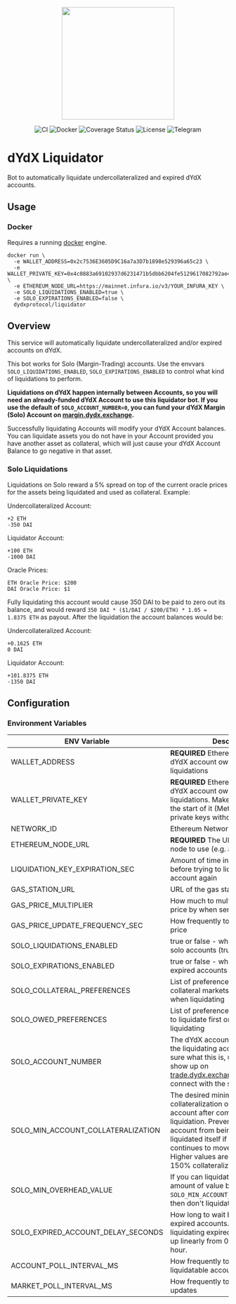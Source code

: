 <p align="center"><img src="https://s3.amazonaws.com/dydx-assets/logo_large_white.png" width="256" /></p>

<div align="center">
  <a href="https://circleci.com/gh/dydxprotocol/workflows/liquidator/tree/master" style="text-decoration:none;">
    <img src="https://img.shields.io/circleci/project/github/dydxprotocol/liquidator.svg" alt='CI' />
  </a>
  <a href='https://hub.docker.com/r/dydxprotocol/liquidator' style="text-decoration:none;">
    <img src='https://img.shields.io/badge/docker-container-blue.svg?longCache=true' alt='Docker' />
  </a>
  <a href='https://coveralls.io/github/dydxprotocol/liquidator' style="text-decoration:none;">
    <img src='https://coveralls.io/repos/github/dydxprotocol/liquidator/badge.svg?t=toKMwT' alt='Coverage Status' />
  </a>
  <a href='https://github.com/dydxprotocol/solo/blob/master/LICENSE' style="text-decoration:none;">
    <img src='https://img.shields.io/github/license/dydxprotocol/protocol.svg?longCache=true' alt='License' />
  </a>
  <a href='https://t.me/joinchat/GBnMlBb9mQblQck2pThTgw' style="text-decoration:none;">
    <img src='https://img.shields.io/badge/chat-on%20telegram-9cf.svg?longCache=true' alt='Telegram' />
  </a>
</div>

# dYdX Liquidator

Bot to automatically liquidate undercollateralized and expired dYdX accounts.

## Usage

### Docker

Requires a running [docker](https://docker.com) engine.

```
docker run \
  -e WALLET_ADDRESS=0x2c7536E3605D9C16a7a3D7b1898e529396a65c23 \
  -e WALLET_PRIVATE_KEY=0x4c0883a69102937d6231471b5dbb6204fe5129617082792ae468d01a3f362318 \
  -e ETHEREUM_NODE_URL=https://mainnet.infura.io/v3/YOUR_INFURA_KEY \
  -e SOLO_LIQUIDATIONS_ENABLED=true \
  -e SOLO_EXPIRATIONS_ENABLED=false \
  dydxprotocol/liquidator
```

## Overview

This service will automatically liquidate undercollateralized and/or expired accounts on dYdX.

This bot works for Solo (Margin-Trading) accounts. Use the envvars `SOLO_LIQUIDATIONS_ENABLED`, `SOLO_EXPIRATIONS_ENABLED` to control what kind of liquidations to perform.

**Liquidations on dYdX happen internally between Accounts, so you will need an already-funded dYdX Account to use this liquidator bot. If you use the default of `SOLO_ACCOUNT_NUMBER=0`, you can fund your dYdX Margin (Solo) Account on [margin.dydx.exchange](https://margin.dydx.exchange).**

Successfully liquidating Accounts will modify your dYdX Account balances. You can liquidate assets you do not have in your Account provided you have another asset as collateral, which will just cause your dYdX Account Balance to go negative in that asset.

### Solo Liquidations
Liquidations on Solo reward a 5% spread on top of the current oracle prices for the assets being liquidated and used as collateral. Example:

Undercollateralized Account:
```
+2 ETH
-350 DAI
```

Liquidator Account:
```
+100 ETH
-1000 DAI
```

Oracle Prices:
```
ETH Oracle Price: $200
DAI Oracle Price: $1
```

Fully liquidating this account would cause 350 DAI to be paid to zero out its balance, and would reward `350 DAI * ($1/DAI / $200/ETH) * 1.05 = 1.8375 ETH` as payout. After the liquidation the account balances would be:


Undercollateralized Account:
```
+0.1625 ETH
0 DAI
```

Liquidator Account:
```
+101.8375 ETH
-1350 DAI
```

## Configuration

### Environment Variables

|ENV Variable|Description|
|-|-|
|WALLET_ADDRESS|**REQUIRED** Ethereum address of the dYdX account owner that will do the liquidations
|WALLET_PRIVATE_KEY|**REQUIRED** Ethereum private key the dYdX account owner that will do the liquidations. Make sure that "0x" is at the start of it (MetaMask exports private keys without it).|
|NETWORK_ID|Ethereum Network ID|
|ETHEREUM_NODE_URL|**REQUIRED** The URL of the Ethereum node to use (e.g. an infura url)|
|LIQUIDATION_KEY_EXPIRATION_SEC|Amount of time in seconds to wait before trying to liquidate the same account again|300|
|GAS_STATION_URL|URL of the gas station API to use|
|GAS_PRICE_MULTIPLIER|How much to multiply the `fast` gas price by when sending transactions|
|GAS_PRICE_UPDATE_FREQUENCY_SEC|How frequently to update the gas price|
|SOLO_LIQUIDATIONS_ENABLED|true or false - whether to liquidate solo accounts (true by default)|
|SOLO_EXPIRATIONS_ENABLED|true or false - whether to liquidate expired accounts (false by default)|
|SOLO_COLLATERAL_PREFERENCES|List of preferences for which collateral markets to receive first when liquidating|
|SOLO_OWED_PREFERENCES|List of preferences for which markets to liquidate first on an account when liquidating|
|SOLO_ACCOUNT_NUMBER|The dYdX account number to use for the liquidating account. If you're not sure what this is, use 0. This will show up on [trade.dydx.exchange/account](https://trade.dydx.exchange/account) if you connect with the same wallet.|
|SOLO_MIN_ACCOUNT_COLLATERALIZATION|The desired minimum collateralization of the liquidator account after completing a liquidation. Prevents the liquidator account from being at risk of being liquidated itself if the price of assets continues to move in some direction. Higher values are safer. e.g. 0.5 = 150% collateralization|
|SOLO_MIN_OVERHEAD_VALUE|If you can liquidate less than this amount of value before hitting `SOLO_MIN_ACCOUNT_COLLATERALIZATION`, then don't liquidate. (1 USD = 1e36)|
|SOLO_EXPIRED_ACCOUNT_DELAY_SECONDS|How long to wait before liquidating expired accounts. The spread for liquidating expired accounts ramps up linearly from 0% to 5% over 1 hour.|
|ACCOUNT_POLL_INTERVAL_MS|How frequently to poll for liquidatable accounts|
|MARKET_POLL_INTERVAL_MS|How frequently to poll for market updates|
